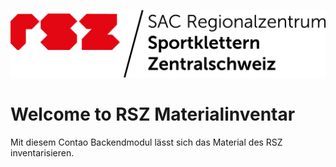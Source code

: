 ![Alt text](public/rsz-logo.png?raw=true "logo")


# Welcome to RSZ Materialinventar
Mit diesem Contao Backendmodul lässt sich das Material des RSZ inventarisieren.
